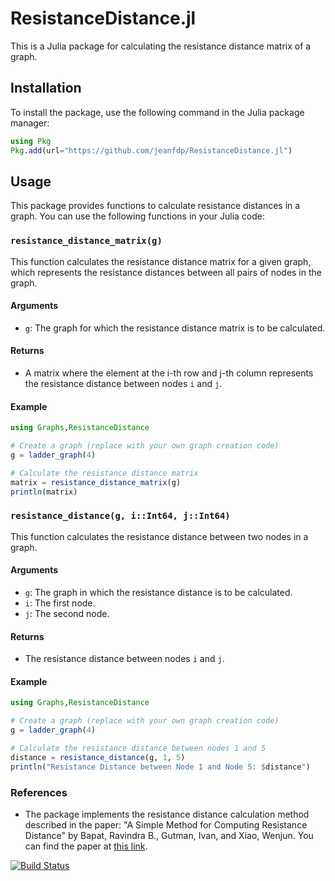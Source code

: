 # ResistanceDistance.jl

This is a Julia package for calculating the resistance distance matrix of a graph.

## Installation

To install the package, use the following command in the Julia package manager:

```julia
using Pkg
Pkg.add(url="https://github.com/jeanfdp/ResistanceDistance.jl")
```

## Usage

This package provides functions to calculate resistance distances in a graph. You can use the following functions in your Julia code:

### `resistance_distance_matrix(g)`

This function calculates the resistance distance matrix for a given graph, which represents the resistance distances between all pairs of nodes in the graph.

#### Arguments

- `g`: The graph for which the resistance distance matrix is to be calculated.

#### Returns

- A matrix where the element at the i-th row and j-th column represents the resistance distance between nodes `i` and `j`.

#### Example

```julia
using Graphs,ResistanceDistance

# Create a graph (replace with your own graph creation code)
g = ladder_graph(4)

# Calculate the resistance distance matrix
matrix = resistance_distance_matrix(g)
println(matrix)
```

### `resistance_distance(g, i::Int64, j::Int64)`

This function calculates the resistance distance between two nodes in a graph.

#### Arguments

- `g`: The graph in which the resistance distance is to be calculated.
- `i`: The first node.
- `j`: The second node.

#### Returns

- The resistance distance between nodes `i` and `j`.

#### Example

```julia
using Graphs,ResistanceDistance

# Create a graph (replace with your own graph creation code)
g = ladder_graph(4)

# Calculate the resistance distance between nodes 1 and 5
distance = resistance_distance(g, 1, 5)
println("Resistance Distance between Node 1 and Node 5: $distance")
```

### References

- The package implements the resistance distance calculation method described in the paper: "A Simple Method for Computing Resistance Distance" by Bapat, Ravindra B., Gutman, Ivan, and Xiao, Wenjun. You can find the paper at [this link](https://doi.org/10.1515/zna-2003-9-1003).


[![Build Status](https://github.com/jeanfdp/ResistanceDistance.jl/actions/workflows/CI.yml/badge.svg?branch=master)](https://github.com/jeanfdp/ResistanceDistance.jl/actions/workflows/CI.yml?query=branch%3Amaster)
